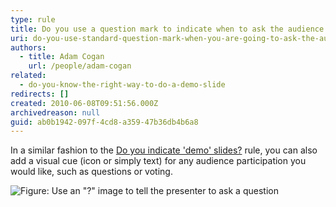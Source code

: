 ```yaml
---
type: rule
title: Do you use a question mark to indicate when to ask the audience something?
uri: do-you-use-standard-question-mark-when-you-are-going-to-ask-the-audience-something
authors:
  - title: Adam Cogan
    url: /people/adam-cogan
related:
  - do-you-know-the-right-way-to-do-a-demo-slide
redirects: []
created: 2010-06-08T09:51:56.000Z
archivedreason: null
guid: ab0b1942-097f-4cd8-a359-47b36db4b6a8
---
```

In a similar fashion to the [Do you indicate 'demo' slides?](/do-you-know-the-right-way-to-do-a-demo-slide) rule, you can also add a visual cue (icon or simply text) for any audience participation you would like, such as questions or voting.  

<!--endintro-->

![Figure: Use an "?" image to tell the presenter to ask a question](questiongood.jpg)